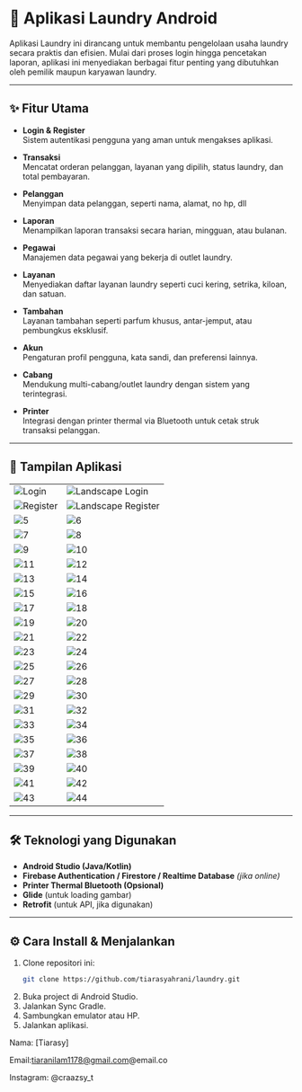 # 🧺 Aplikasi Laundry Android

Aplikasi Laundry ini dirancang untuk membantu pengelolaan usaha laundry secara praktis dan efisien. Mulai dari proses login hingga pencetakan laporan, aplikasi ini menyediakan berbagai fitur penting yang dibutuhkan oleh pemilik maupun karyawan laundry.

---

## ✨ Fitur Utama

- **Login & Register**  
  Sistem autentikasi pengguna yang aman untuk mengakses aplikasi.

- **Transaksi**  
  Mencatat orderan pelanggan, layanan yang dipilih, status laundry, dan total pembayaran.

- **Pelanggan**  
  Menyimpan data pelanggan, seperti nama, alamat, no hp, dll

- **Laporan**  
  Menampilkan laporan transaksi secara harian, mingguan, atau bulanan.

- **Pegawai**  
  Manajemen data pegawai yang bekerja di outlet laundry.

- **Layanan**  
  Menyediakan daftar layanan laundry seperti cuci kering, setrika, kiloan, dan satuan.

- **Tambahan**  
  Layanan tambahan seperti parfum khusus, antar-jemput, atau pembungkus eksklusif.

- **Akun**  
  Pengaturan profil pengguna, kata sandi, dan preferensi lainnya.

- **Cabang**  
  Mendukung multi-cabang/outlet laundry dengan sistem yang terintegrasi.

- **Printer**  
  Integrasi dengan printer thermal via Bluetooth untuk cetak struk transaksi pelanggan.

---

## 📸 Tampilan Aplikasi

| | |
|---|---|
| ![Login](app/src/main/res/drawable/Tampilan_App/file_2025-06-11_04.32.30.png) | ![Landscape Login](app/src/main/res/drawable/Tampilan_App/file_2025-06-11_04.33.22.png) |
| ![Register](app/src/main/res/drawable/Tampilan_App/file_2025-06-11_04.33.58.png) | ![Landscape Register](app/src/main/res/drawable/Tampilan_App/file_2025-06-11_04.34.39.png) |
| ![5](app/src/main/res/drawable/Tampilan_App/file_2025-06-11_04.36.42.png) | ![6](app/src/main/res/drawable/Tampilan_App/file_2025-06-11_04.37.22.png) |
| ![7](app/src/main/res/drawable/Tampilan_App/file_2025-06-11_04.37.49.png) | ![8](app/src/main/res/drawable/Tampilan_App/file_2025-06-11_04.38.33.png) |
| ![9](app/src/main/res/drawable/Tampilan_App/file_2025-06-11_04.39.26.png) | ![10](app/src/main/res/drawable/Tampilan_App/file_2025-06-11_04.40.16.png) |
| ![11](app/src/main/res/drawable/Tampilan_App/file_2025-06-11_04.40.40.png) | ![12](app/src/main/res/drawable/Tampilan_App/file_2025-06-11_04.41.04.png) |
| ![13](app/src/main/res/drawable/Tampilan_App/file_2025-06-11_04.42.20.png) | ![14](app/src/main/res/drawable/Tampilan_App/file_2025-06-11_05.27.08.png) |
| ![15](app/src/main/res/drawable/Tampilan_App/file_2025-06-11_05.27.29.png) | ![16](app/src/main/res/drawable/Tampilan_App/file_2025-06-11_05.35.46.png) |
| ![17](app/src/main/res/drawable/Tampilan_App/file_2025-06-11_05.37.26.png) | ![18](app/src/main/res/drawable/Tampilan_App/file_2025-06-11_05.38.00.png) |
| ![19](app/src/main/res/drawable/Tampilan_App/file_2025-06-11_05.38.25.png) | ![20](app/src/main/res/drawable/Tampilan_App/file_2025-06-11_05.38.52.png) |
| ![21](app/src/main/res/drawable/Tampilan_App/file_2025-06-11_05.39.35.png) | ![22](app/src/main/res/drawable/Tampilan_App/file_2025-06-11_05.40.01.png) |
| ![23](app/src/main/res/drawable/Tampilan_App/file_2025-06-11_05.40.34.png) | ![24](app/src/main/res/drawable/Tampilan_App/file_2025-06-11_05.40.49.png) |
| ![25](app/src/main/res/drawable/Tampilan_App/file_2025-06-11_05.41.23.png) | ![26](app/src/main/res/drawable/Tampilan_App/file_2025-06-11_05.41.46.png) |
| ![27](app/src/main/res/drawable/Tampilan_App/file_2025-06-11_05.42.07.png) | ![28](app/src/main/res/drawable/Tampilan_App/file_2025-06-11_05.42.26.png) |
| ![29](app/src/main/res/drawable/Tampilan_App/file_2025-06-11_05.42.47.png) | ![30](app/src/main/res/drawable/Tampilan_App/file_2025-06-11_05.43.09.png) |
| ![31](app/src/main/res/drawable/Tampilan_App/file_2025-06-11_05.43.29.png) | ![32](app/src/main/res/drawable/Tampilan_App/file_2025-06-11_05.44.02.png) |
| ![33](app/src/main/res/drawable/Tampilan_App/file_2025-06-11_05.44.22.png) | ![34](app/src/main/res/drawable/Tampilan_App/file_2025-06-11_05.44.51.png) |
| ![35](app/src/main/res/drawable/Tampilan_App/file_2025-06-11_05.45.29.png) | ![36](app/src/main/res/drawable/Tampilan_App/file_2025-06-11_05.45.46.png) |
| ![37](app/src/main/res/drawable/Tampilan_App/file_2025-06-11_05.46.04.png) | ![38](app/src/main/res/drawable/Tampilan_App/file_2025-06-11_05.46.23.png) |
| ![39](app/src/main/res/drawable/Tampilan_App/file_2025-06-11_05.46.40.png) | ![40](app/src/main/res/drawable/Tampilan_App/file_2025-06-11_05.47.01.png) |
| ![41](app/src/main/res/drawable/Tampilan_App/file_2025-06-11_05.47.20.png) | ![42](app/src/main/res/drawable/Tampilan_App/file_2025-06-11_05.47.47.png) |
| ![43](app/src/main/res/drawable/Tampilan_App/file_2025-06-11_05.48.03.png) | ![44](app/src/main/res/drawable/Tampilan_App/file_2025-06-11_05.48.22.png) |

---

## 🛠️ Teknologi yang Digunakan

- **Android Studio (Java/Kotlin)**
- **Firebase Authentication / Firestore / Realtime Database** *(jika online)*
- **Printer Thermal Bluetooth (Opsional)**
- **Glide** (untuk loading gambar)
- **Retrofit** (untuk API, jika digunakan)

---

## ⚙️ Cara Install & Menjalankan

1. Clone repositori ini:
   ```bash
   git clone https://github.com/tiarasyahrani/laundry.git
2. Buka project di Android Studio.
3. Jalankan Sync Gradle.
4. Sambungkan emulator atau HP.
5. Jalankan aplikasi.

Nama: [Tiarasy]

Email:tiaranilam1178@gmail.com@email.co

Instagram: @craazsy_t

